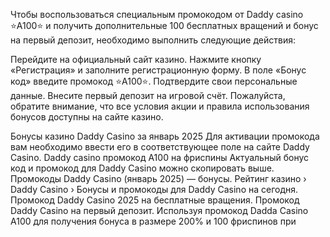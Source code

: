 Чтобы воспользоваться специальным промокодом от Daddy casino ⭐️A100⭐️ и получить дополнительные 100 бесплатных вращений и бонус на первый депозит, необходимо выполнить следующие действия:

Перейдите на официальный сайт казино.
Нажмите кнопку «Регистрация» и заполните регистрационную форму.
В поле «Бонус код» введите промокод ⭐️A100⭐️.
Подтвердите свои персональные данные.
Внесите первый депозит на игровой счёт.
Пожалуйста, обратите внимание, что все условия акции и правила использования бонусов доступны на сайте казино.

Бонусы казино Daddy Casino за январь 2025 Для активации промокода вам необходимо ввести его в соответствующее поле на сайте Daddy Casino. Daddy casino промокод A100 на фриспины Актуальный бонус код и промокод для Daddy Casino можно скопировать выше. Промокоды Daddy Casino (январь 2025) — бонусы. Рейтинг казино › Daddy Casino › Бонусы и промокоды для Daddy Casino на сегодня. Промокод Daddy Casino 2025 на бесплатные вращения. Промокод Daddy Casino на первый депозит. Используя промокод Dadda Casino A100 для получения бонуса в размере 200% и 100 фриспинов при
